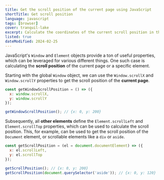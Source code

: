 ```yaml
---
title: Get the scroll position of the current page using JavaScript
shortTitle: Get scroll position
language: javascript
tags: [browser]
cover: tranquil-lake
excerpt: Calculate the coordinates of the current scroll position in the browser window using JavaScript.
listed: true
dateModified: 2024-02-25
---
```


JavaScript's `Window` and `Element` objects provide a ton of useful properties, which can be leveraged for various different things. One such case is calculating the **scroll position** of the current page or a specific element.

Starting with the global `Window` object, we can use the `Window.scrollX` and `Window.scrollY` properties to get the scroll position of the **current page**.

```js
const getWindowScrollPosition = () => ({
  x: window.scrollX,
  y: window.scrollY
});

getWindowScrollPosition(); // {x: 0, y: 200}
```

Subsequently, all **other elements** define the `Element.scrollLeft` and `Element.scrollTop` properties, which can be used to calculate the scroll position. This, for example, can be used to get the scroll position of the `Document` element, or scrollable elements like a `div` or `aside`.

```js
const getScrollPosition = (el = document.documentElement) => ({
  x: el.scrollLeft,
  y: el.scrollTop
});

getScrollPosition(); // {x: 0, y: 200}
getScrollPosition(document.querySelector('aside')); // {x: 0, y: 120}
```
